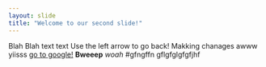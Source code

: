 ```yaml
---
layout: slide
title: "Welcome to our second slide!"
---
```

Blah Blah text text
Use the left arrow to go back!
Makking chanages
awww yiisss
[go to google!](https//:google.com)
**Bweeep**
*woah*
#gfngffn
gflgfglgfgfjhf
